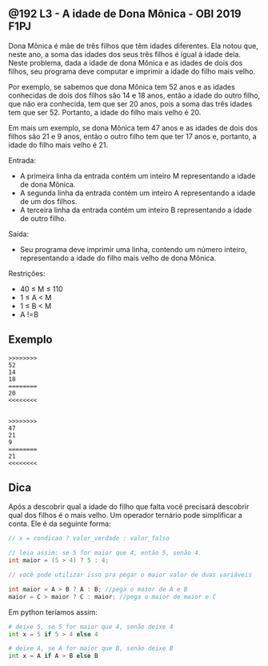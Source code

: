 ## @192 L3 - A idade de Dona Mônica - OBI 2019 F1PJ

Dona Mônica é mãe de três filhos que têm idades diferentes. Ela notou que, neste ano, a soma das idades dos seus três filhos é igual à idade dela. Neste problema, dada a idade de dona Mônica e as idades de dois dos filhos, seu programa deve computar e imprimir a idade do filho mais velho. 

Por exemplo, se sabemos que dona Mônica tem 52 anos e as idades conhecidas de dois dos filhos são 14 e 18 anos, então a idade do outro filho, que não era conhecida, tem que ser 20 anos, pois a soma das três idades tem que ser 52. Portanto, a idade do filho mais velho é 20. 

Em mais um exemplo, se dona Mônica tem 47 anos e as idades de dois dos filhos são 21 e 9 anos, então o outro filho tem que ter 17 anos e, portanto, a idade do filho mais velho é 21.

Entrada:

- A primeira linha da entrada contém um inteiro M representando a idade de dona Mônica.  
- A segunda linha da entrada contém um inteiro A representando a idade de um dos filhos. 
- A terceira linha da entrada contém um inteiro B representando a idade de outro filho.

Saída:

- Seu programa deve imprimir uma linha, contendo um número inteiro, representando a idade do filho mais velho de dona Mônica.

Restrições:

- 40 ≤ M ≤ 110
- 1 ≤ A < M
- 1 ≤ B < M
- A !=B

## Exemplo
```
>>>>>>>>
52
14
18
========
20
<<<<<<<<


>>>>>>>>
47
21
9
========
21
<<<<<<<<

```

## Dica

Após a descobrir qual a idade do filho que falta você precisará descobrir qual dos filhos é o mais velho. Um operador ternário pode simplificar a conta. Ele é da seguinte forma:

```c
// x = condicao ? valor_verdade : valor_falso

// leia assim: se 5 for maior que 4, então 5, senão 4.
int maior = (5 > 4) ? 5 : 4; 

// você pode utilizar isso pra pegar o maior valor de duas variáveis

int maior = A > B ? A : B; //pega o maior de A e B
maior = C > maior ? C : maior; //pega o maior de maior e C
```

Em python teríamos assim:

```python
# deixe 5, se 5 for maior que 4, senão deixe 4
int x = 5 if 5 > 4 else 4

# deixe A, se A for maior que B, senão deixe B
int x = A if A > B else B
```